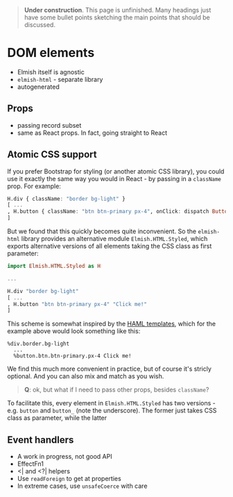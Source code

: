 > **Under construction**. This page is unfinished. Many headings just have some bullet points sketching the main points that should be discussed.

# DOM elements
* Elmish itself is agnostic
* `elmish-html` - separate library
* autogenerated

## Props
* passing record subset
* same as React props. In fact, going straight to React

## <a name="atomic-css"></a>Atomic CSS support

If you prefer Bootstrap for styling (or another atomic CSS library), you could use it exactly the same way you would in React - by passing in a `className` prop. For example:

```haskell
H.div { className: "border bg-light" }
[ ...
, H.button { className: "btn btn-primary px-4", onClick: dispatch ButtonClicked } "Click me!"
]
```

But we found that this quickly becomes quite inconvenient. So the `elmish-html` library provides an alternative module `Elmish.HTML.Styled`, which exports alternative versions of all elements taking the CSS class as first parameter:

```haskell
import Elmish.HTML.Styled as H

...

H.div "border bg-light"
[ ...
, H.button "btn btn-primary px-4" "Click me!"
]
```

This scheme is somewhat inspired by the [HAML templates](https://haml.info/), which for the example above would look something like this:

```haml
%div.border.bg-light
  ...
  %button.btn.btn-primary.px-4 Click me!
```

We find this much more convenient in practice, but of course it's stricly optional. And you can also mix and match as you wish.

> **Q**: ok, but what if I need to pass other props, besides `className`?

To facilitate this, every element in `Elmish.HTML.Styled` has two versions - e.g. `button` and `button_` (note the underscore). The former just takes CSS class as parameter, while the latter

## Event handlers
* A work in progress, not good API
* EffectFn1
* <| and <?| helpers
* Use `readForeign` to get at properties
* In extreme cases, use `unsafeCoerce` with care
